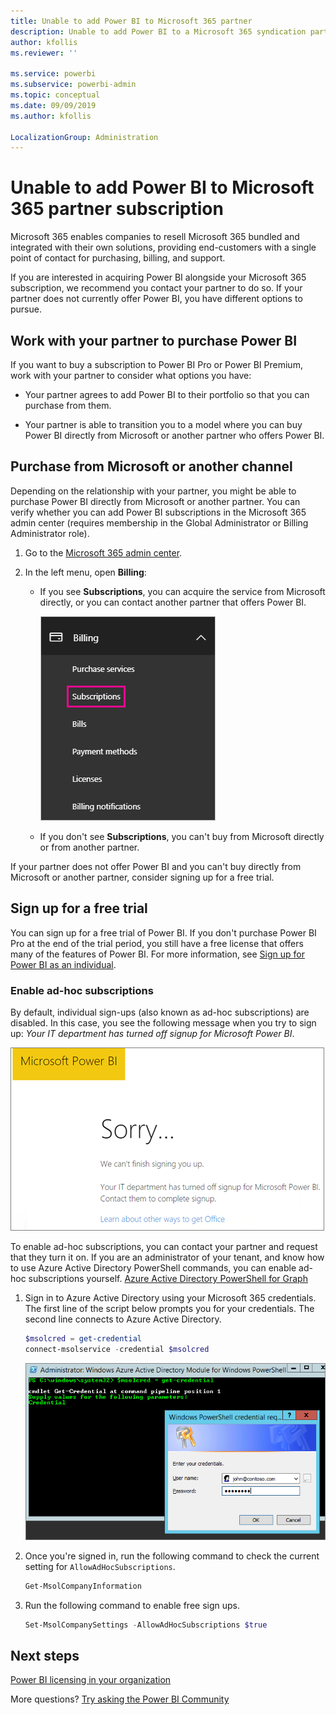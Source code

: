 ```yaml
---
title: Unable to add Power BI to Microsoft 365 partner
description: Unable to add Power BI to a Microsoft 365 syndication partner. The syndicated model is a purchasing model used by Microsoft 365.
author: kfollis
ms.reviewer: ''

ms.service: powerbi
ms.subservice: powerbi-admin
ms.topic: conceptual
ms.date: 09/09/2019
ms.author: kfollis

LocalizationGroup: Administration
---
```


# Unable to add Power BI to Microsoft 365 partner subscription

Microsoft 365 enables companies to resell Microsoft 365 bundled and integrated with their own solutions, providing end-customers with a single point of contact for purchasing, billing, and support.

If you are interested in acquiring Power BI alongside your Microsoft 365 subscription, we recommend you contact your partner to do so. If your partner does not currently offer Power BI, you have different options to pursue.

## Work with your partner to purchase Power BI

If you want to buy a subscription to Power BI Pro or Power BI Premium, work with your partner to consider what options you have:

* Your partner agrees to add Power BI to their portfolio so that you can purchase from them.

* Your partner is able to transition you to a model where you can buy Power BI directly from Microsoft or another partner who offers Power BI.

## Purchase from Microsoft or another channel

Depending on the relationship with your partner, you might be able to purchase Power BI directly from Microsoft or another partner. You can verify whether you can add Power BI subscriptions in the Microsoft 365 admin center (requires membership in the Global Administrator or Billing Administrator role).

1. Go to the [Microsoft 365 admin center](https://admin.microsoft.com/AdminPortal/Home#/homepage).

1. In the left menu, open **Billing**:

    * If you see **Subscriptions**, you can acquire the service from Microsoft directly, or you can contact another partner that offers Power BI.

        ![Billing - with subscriptions](media/service-admin-syndication-partner/billingsub.png)

    * If you don't see **Subscriptions**, you can't buy from Microsoft directly or from another partner.

If your partner does not offer Power BI and you can't buy directly from Microsoft or another partner, consider signing up for a free trial.

## Sign up for a free trial

You can sign up for a free trial of Power BI. If you don't purchase Power BI Pro at the end of the trial period, you still have a free license that offers many of the features of Power BI. For more information, see [Sign up for Power BI as an individual](../fundamentals/service-self-service-signup-for-power-bi.md).

### Enable ad-hoc subscriptions

By default, individual sign-ups (also known as ad-hoc subscriptions) are disabled. In this case, you see the following message when you try to sign up: *Your IT department has turned off signup for Microsoft Power BI*.

![Sorry image](media/service-admin-syndication-partner/sorry.png)

To enable ad-hoc subscriptions, you can contact your partner and request that they turn it on. If you are an administrator of your tenant, and know how to use Azure Active Directory PowerShell commands, you can enable ad-hoc subscriptions yourself. [Azure Active Directory PowerShell for Graph](/powershell/azure/active-directory/install-adv2/)

1. Sign in to Azure Active Directory using your Microsoft 365 credentials. The first line of the script below prompts you for your credentials. The second line connects to Azure Active Directory.

    ```powershell
    $msolcred = get-credential
    connect-msolservice -credential $msolcred
    ```

    ![Enter your credentials](media/service-admin-syndication-partner/aad-signin.png)

1. Once you're signed in, run the following command to check the current setting for `AllowAdHocSubscriptions`.

    ```powershell
    Get-MsolCompanyInformation
    ```

1. Run the following command to enable free sign ups.

    ```powershell
    Set-MsolCompanySettings -AllowAdHocSubscriptions $true
    ```

## Next steps

[Power BI licensing in your organization](service-admin-licensing-organization.md)

More questions? [Try asking the Power BI Community](https://community.powerbi.com/)